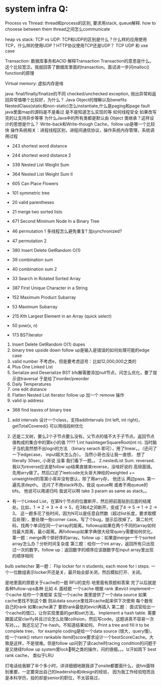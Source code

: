 # system infra Q:
Process vs Thread:
thread和process的区别, 要求用stack, queue解释. how to chooese between them
thread之间怎么communicate

heap vs stack:
TCP vs UDP:
TCP和UDP的区别是什么？什么样的应用使用TCP，什么样的使用UDP？HTTP协议使用TCP还是UDP？
TCP UDP 和 use case

Transaction:
数据库事务和ACID 解释Transaction
Transaction的意思是什么。这个比较宽泛。我就回答了数据库里面的transaction。面试进一步问malloc() function的原理

Virtual memory:
虚拟内存是啥

java:
final/finally/finalize的不同
checked/unchecked exception, 抛出异常和返回异常值哪个比较好，为什么？
Java Object的理解以及benefits
NestedClass(static和non-static)怎么instantiate,什么是paging和page fault
java里面map的源码是不是看过 是不是知道怎么实现的等 如何线程‍‍‍‌‍‍‍‍‍‌‍‍‌‍‌‍‌‍‍安全 如果改写完的让支持异步等等
为什么Java中的所有类都是默认由 Object 类继承？这样设计的思想是什么？
Write-back和Write-though Cache，follow up是哪一个比较快
操作系统相关：进程线程区别，进程间通信协议，操作系统内存管理，系统调用过程


- 243  shortest word distance
- 244  shortest word distance 2
- 339  Nested List Weight Sum
- 364  Nested List Weight Sum II
- 605  Can Place Flowers
- 101  symmetric tree
- 20   valid parentheses
- 21   merge two sorted lists
- 671  Second Minimum Node In a Binary Tree

- 46   permutation 1 多线程怎么避免重复? 加synchronized?
- 47   permutation 2 
- 380  Insert Delete GetRandom O(1)
- 39   combination sum
- 40   combination sum 2
- 33   Search in Rotated Sorted Array
- 387  First Unique Character in a String
- 152  Maximum Product Subarray
- 53   Maximum Subarray
- 215  Kth Largest Element in an Array (quick select)
- 50   pow(x, n)
- 173  BSTIterator


1.   Insert Delete GetRandom O(1) dupes
5.  binary tree upside down foll‍‍‍‌‍‍‍‍‍‌‍‍‌‍‌‍‌‍‍ow up是输入是错误的如何处理可能的edge case
6.  valid number 不考虑e，但是要考虑逗号：比如12,000,000之类的
8.   Plus One Linked List
9.   Serialize and Deserialize BST bfs解需要添加null节点，问怎么优化，要了提示说traversal 于是给了inorder/preorder‍‍‍‌‍
12.  Daily Temperatures
15.  one edit distance
16.  Flatten Nested List Iterator follow up 加一个 remove 操作
22.  valid ip address
- 366   find leaves of binary tree
1.  add intervals 设计一个class，支持addIntervals (int left, int right)，getTotalCovered() 可以用线段树优化



2.  还是二叉树，要么2个子节点要么没有。父节点的值不大于子节点。返回节点值构成的集合中的第k小的值 ????
1.int  hasIntegerSquareRoot(int n).   当时脑子当机竟然想不出logn的方法 （binary serach 即可），用了linear。。（还问了一下edgecase， input超大怎么办）。 当然小哥也没让我一直想， 想了literally 30sec, 小哥说 没事 我们看下一题。。
2.nestedList Sum.   reversed.  我以为reverse应该是follow up结果直接来reverse，没啥好说的 高频面镜。先用arry做了。然后口述了leetcode光头哥大神给的weighted += unweighted的答案小哥并没有很认，除了用arry存， 他还认 两边pass. 第一遍先求depth。 还问了不用stack咋办。我说 queue啊 或者不用queue的bfs。 他说可以用递归吗 我说可以啊  take 3 param  as same ‍‍‍‌‍‍‍‍‍‌‍‍‌‍‌‍‌‍‍as stack。。
- 有一个Linked List，在第N个节点的位置断开，然后把前面贴到后面的结尾处。比如，1 -> 2 -> 3 -> 4 -> 5，在3和4之间断开，变成了4 -> 5 -> 1 -> 2 -> 3。
这一题多花了些时间，因为N可以是任意自然数（超过list长度，要求取模后处理），要处理一些corner case。写了个bug，提示后改掉了。‍‍‍‌‍‍‍‍‍
第二轮代码，找两个单词在同一个array的距离。followup如果在两个不同的array如何找最大距离，最小距离。再followup如果字典很大经常query需要如何优化。
第一题：merge两个排好序的array。follow up：如果是merge一千个sorted array怎么办？分析时间复杂度
第三题：给你一个int array，返回所有只出现过一次的数字。follow up：返回数字的顺序应该跟数字在input array里出现的顺序相同


bulb switecher
第一题： Flip locker for n students, each move for i steps.  一个一位数组表示locker开还是关，最开始全部关闭，然后模拟打开、关闭。



是地里面的原题关于cache的一题 RFU的变形 地里面有原题和答案 完了以后就是各种fullow-ups各种 比如
4. 面经题 一个cache 根据 rank 来evict
implement一个cache
给你一个类框架 实现一个cache 类里提供了一个data source 如果cache里找不到这个数 则从data source里找并cache起来供下次使用 每个数有自‍‍‍‌‍‍‍‍‍‌‍‍‌‍‌‍‌‍‍己的rank 如果cache满了 要把rank最低的evict再插入
第二题： 面试官给出一个cache的借口，让你实现里面的get和set方法。
Implement a hash table. 需要跟面试官clarify并且讨论怎么处理collision，然后写code。这题讲真不容易一次写对。。。我还忘记了re-hash。不知道结果如何。
Print a tree and fill it to be complete tree， for example
coding是给一个data source (很大，query慢)， 给一个rank() return rankable item的score要求设计一个bestScoreCache。大致是这样，不是很难。但是fo‍‍‍‌‍‍‍‍‍‌‍‍‌‍‌‍‌‍‍llow up问到了读cache时racing condition的问题于是又继续follow up system里lock啊之类的操作，问的很细。。。lz汗如雨下
best rank cache， 类似于LRU




打电话给我聊了半个多小时，详详细细地跟我讲了onsite都要面什么，说hm面特别重要，一定要突出自己的leadership和design的经验，
因为我工作经验短而且是本科学历，投的却是senior的职位，不太容易过，
